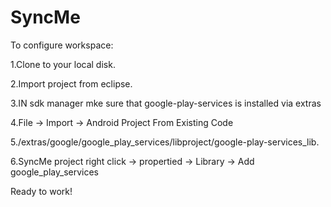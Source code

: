 SyncMe
======

To configure workspace:

1.Clone to your local disk.

2.Import project from eclipse.

3.IN sdk manager mke sure that google-play-services is installed via extras

4.File -> Import -> Android Project From Existing Code

5.<sdk-location>/extras/google/google_play_services/libproject/google-play-services_lib.

6.SyncMe project right click -> propertied -> Library -> Add google_play_services

Ready to work!